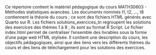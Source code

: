Ce répertoire contient le matériel pédagogique du cours MATH30603 - Méthodes statistiques avancées.
Les documents nommés t1, t2, ..., t8 contiennent la théorie du cours ; ce sont des fichiers HTML générés avec Quarto sur R.
Les fichiers solutions_exercices_tn regroupent les solutions des exercices des thèmes 1 à 8 ; ils sont au format R Script.
Le fichier index.html permet de centraliser l’ensemble des livrables sous la forme d’une page web HTML stylisée.
Il contient une description du cours, les objectifs pédagogiques, ainsi que des liens vers les différents thèmes du cours et des liens de téléchargement pour les solutions des exercices.
